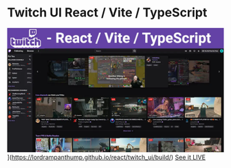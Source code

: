 # Twitch UI React / Vite / TypeScript

![banner](https://raw.githubusercontent.com/LordRampantHump/LordRampantHump.github.io/main/img/twitch.webp)](https://lordrampanthump.github.io/react/twitch_ui/build/)
[See it LIVE](https://lordrampanthump.github.io/react/twitch_ui/build/)
